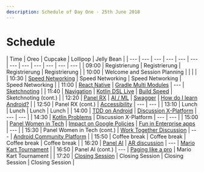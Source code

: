 ```yaml
---
description: Schedule of Day One - 25th June 2018
---
```


# Schedule

| Time | Oreo | Cupcake | Lollipop | Jelly Bean |
| --- | --- | --- | --- | --- | --- | --- | --- | --- | --- | --- | --- |
| 09:00 | Registrierung | Registrierung | Registrierung | Registrierung |
| 10:00 | Welcome and Session Planning |  |  |  |
| 10:30 | [Speed Networking](speed-dating.md) | Speed Networking | Speed Networking | Speed Networking |
| 11:00 | [React Native](session-ideas/react-native.md) | [Gradle Multi Modules](session-ideas/gradle-multi-modules.md) | --- | [Sketchnoting](workshops/sketchnoting.md) |
| 11:40 | [Navigation](session-ideas/navigation-clean.md) | [Kotlin DSL Live](session-ideas/kotlin-dsl-live-coding.md) | [Build Speed](session-ideas/build-speed.md) | Sketchnoting \(cont.\) |
| 12:20 | [Panel RX](panels/rx-must-die.md) | [AI / ML](session-ideas/ai-machine-learning.md) | [Swagger](session-ideas/swagger-api.md) | [How do I learn Android?](session-ideas/how-to-learn-android.md) |
| 12:50 | Panel RX \(cont.\) | [Accessibility](session-ideas/accessibility.md) | --- | --- |
| 13:10 | Lunch | Lunch | Lunch | Lunch |
| 14:00 | [TDD on Android](session-ideas/tdd-in-android.md) | [Discussion X-Platform](panels/cross-platform-on-android.md) | --- | --- |
| 14:30 | [Kotlin Problems](session-ideas/kotlin-problem.md) | Discussion X-Platform | --- | --- |
| 15:00 | [Panel Women in Tech](panels/women-in-tech.md) | [Impact on Google Policies](session-ideas/impact-of-googles-policies.md) | [Fun in Enterprise apps](session-ideas/fun-in-enterprise-apps.md) | --- |
| 15:30 | Panel Women in Tech \(cont.\) | [Work Together Discussion](session-ideas/work-together.md) | --- | [Android Community Platform](session-ideas/android-community-platform.md) |
| 15:50 | Coffee break | Coffee break | Coffee break | Coffee break |
| 16:20 | [Panel AI](panels/rise-of-the-machines.md) | [AR discussion](session-ideas/ar-in-android.md) | --- | [Mario Kart Tournament](session-ideas/androids-play-mario-kart-together.md) |
| 16:50 | Panel AI \(cont.\) | --- | [Paging like a pro](session-ideas/paging-like-a-pro.md) | Mario Kart Tournament |
| 17:20 | [Closing Session](feeback.md) | Closing Session | Closing Session | Closing Session |

